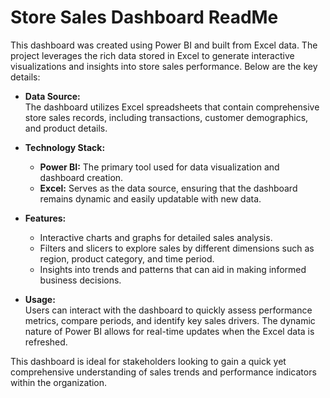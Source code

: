 # Store Sales Dashboard ReadMe

This dashboard was created using Power BI and built from Excel data. The project leverages the rich data stored in Excel to generate interactive visualizations and insights into store sales performance. Below are the key details:

- **Data Source:**  
  The dashboard utilizes Excel spreadsheets that contain comprehensive store sales records, including transactions, customer demographics, and product details.

- **Technology Stack:**  
  - **Power BI:** The primary tool used for data visualization and dashboard creation.  
  - **Excel:** Serves as the data source, ensuring that the dashboard remains dynamic and easily updatable with new data.

- **Features:**  
  - Interactive charts and graphs for detailed sales analysis.  
  - Filters and slicers to explore sales by different dimensions such as region, product category, and time period.  
  - Insights into trends and patterns that can aid in making informed business decisions.

- **Usage:**  
  Users can interact with the dashboard to quickly assess performance metrics, compare periods, and identify key sales drivers. The dynamic nature of Power BI allows for real-time updates when the Excel data is refreshed.

This dashboard is ideal for stakeholders looking to gain a quick yet comprehensive understanding of sales trends and performance indicators within the organization.
